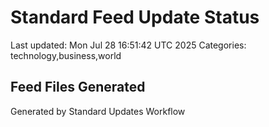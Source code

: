 # Standard Feed Update Status
Last updated: Mon Jul 28 16:51:42 UTC 2025
Categories: technology,business,world

## Feed Files Generated

Generated by Standard Updates Workflow
